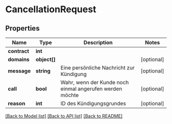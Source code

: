 # CancellationRequest

## Properties
Name | Type | Description | Notes
------------ | ------------- | ------------- | -------------
**contract** | **int** |  | 
**domains** | **object[]** |  | [optional] 
**message** | **string** | Eine persönliche Nachricht zur Kündigung | [optional] 
**call** | **bool** | Wahr, wenn der Kunde noch einmal angerufen werden möchte | [optional] 
**reason** | **int** | ID des Kündigungsgrundes | [optional] 

[[Back to Model list]](../README.md#documentation-for-models) [[Back to API list]](../README.md#documentation-for-api-endpoints) [[Back to README]](../README.md)


